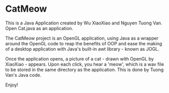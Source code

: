 # CatMeow
This is a Java Application created by Wu XiaoXiao and Nguyen Tuong Van.
Open Cat.java as an application.

The CatMeow project is an OpenGL application, using Java as a wrapper around the OpenGL code to reap the benefits of OOP and ease the making of a desktop application with Java's built-in awt library - known as JOGL.

Once the application opens, a picture of a cat - drawn with OpenGL by XiaoXiao - appears. Upon each click, you hear a 'meow', which is a wav file to be stored in the same directory as the application. This is done by Tuong Van's Java code.

Enjoy!
